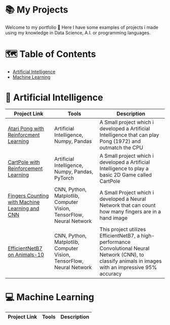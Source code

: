 # 📚 My Projects
Welcome to my portfolio 👋 Here I have some examples of projects i made using my knowledge in Data Science, A.I. or programming languages.

# 🗺️ Table of Contents
* [Artificial Intelligence](https://github.com/sdavibl/Projects-Guide/edit/main/README.md#artificial-intelligence)
* [Machine Learning](https://github.com/sdavibl/Projects-Guide/edit/main/README.md#-machine-learning)

# 🤖 Artificial Intelligence

| Project Link | Tools | Description |
| --- | --- | --- |
| [Atari Pong with Reinforcment Learning](https://github.com/sdavibl/Rede-Neural-Atari) | Artificial Intelligence, Numpy, Pandas | A Small project which i developed a Artificial Intelligence that can play Pong (1972) and outmatch the CPU |
| [CartPole with Reinforcement Learning](https://github.com/sdavibl/Reinforcement-Learning-CartPole/tree/main) | Artificial Intelligence, Numpy, Pandas, PyTorch | A Small project which i developed a Artificial Intelligence to play a basic 2D Game called CartPole |
| [Fingers Counting with Machine Learning and CNN](https://github.com/sdavibl/Reconhecimento-M-o-CNN) | CNN, Python, Matplotlib, Computer Vision, TensorFlow, Neural Network | A Small Project which i developed a Neural Network that can count how many fingers are in a hand image |
| [EfficientNetB7 on Animals-10](https://github.com/sdavibl/EfficientNetB7-on-Animals10) | CNN, Python, Matplotlib, Computer Vision, TensorFlow, Neural Network | This project utilizes EfficientNetB7, a high-performance Convolutional Neural Network (CNN), to classify animals in images with an impressive 95% accuracy |


# 💻 Machine Learning
| Project Link | Tools | Description |
| --- | --- | --- |

